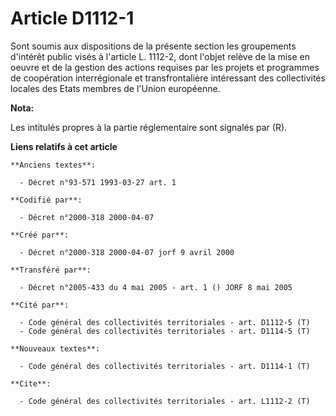 # Article D1112-1

Sont soumis aux dispositions de la présente section les groupements d'intérêt public visés à l'article L. 1112-2, dont
l'objet relève de la mise en oeuvre et de la gestion des actions requises par les projets et programmes de coopération
interrégionale et transfrontalière intéressant des collectivités locales des Etats membres de l'Union européenne.

**Nota:**

Les intitulés propres à la partie réglementaire sont signalés par (R).

**Liens relatifs à cet article**

	**Anciens textes**:

	  - Décret n°93-571 1993-03-27 art. 1

	**Codifié par**:

	  - Décret n°2000-318 2000-04-07

	**Créé par**:

	  - Décret n°2000-318 2000-04-07 jorf 9 avril 2000

	**Transféré par**:

	  - Décret n°2005-433 du 4 mai 2005 - art. 1 () JORF 8 mai 2005

	**Cité par**:

	  - Code général des collectivités territoriales - art. D1112-5 (T)
	  - Code général des collectivités territoriales - art. D1114-5 (T)

	**Nouveaux textes**:

	  - Code général des collectivités territoriales - art. D1114-1 (T)

	**Cite**:

	  - Code général des collectivités territoriales - art. L1112-2 (T)
